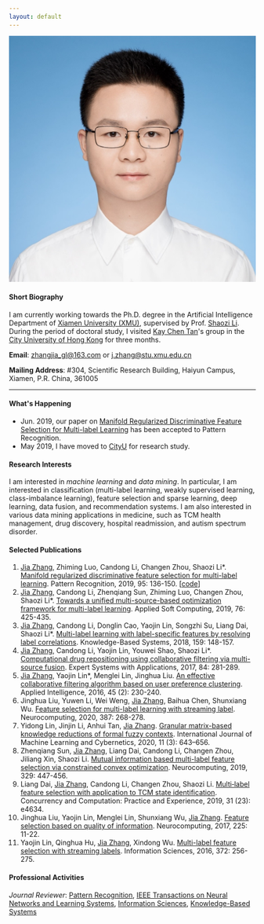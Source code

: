 ```yaml
---
layout: default 
---
```


<img class="profile-picture" src="jiazhang.jpg">

#### Short Biography

I am currently working towards the Ph.D. degree in the Artificial Intelligence Department of [Xiamen University (XMU)](https://www.xmu.edu.cn/), supervised by Prof. [Shaozi Li](http://imt.xmu.edu.cn/szdw.html). During the period of doctoral study, I visited [Kay Chen Tan](http://www.cityu.edu.hk/stfprofile/kaytan.htm)'s group in the [City University of Hong Kong](https://www.cityu.edu.hk/) for three months.

**Email**: [zhangjia_gl@163.com](mailto:zhangjia_gl@163.com) or [j.zhang@stu.xmu.edu.cn](mailto:j.zhang@stu.xmu.edu.cn)

**Mailing Address**: #304, Scientific Research Building, Haiyun Campus, Xiamen, P.R. China, 361005

---

#### What's Happening

* Jun. 2019, our paper on [Manifold Regularized Discriminative Feature Selection for Multi-label Learning](https://www.sciencedirect.com/science/article/pii/S0031320319302341) has been accepted to Pattern Recognition.
* May 2019, I have moved to [CityU](https://www.cityu.edu.hk/) for research study.

#### Research Interests

I am interested in *machine learning* and *data mining*. In particular, I am interested in classification (multi-label learning, weakly supervised learning, class-imbalance learning), feature selection and sparse learning, deep learning, data fusion, and recommendation systems. I am also interested in various data mining applications in medicine, such as TCM health management, drug discovery, hospital readmission, and autism spectrum disorder.

#### Selected Publications

1. <u>Jia Zhang</u>, Zhiming Luo, Candong Li, Changen Zhou, Shaozi Li\*. [Manifold regularized discriminative feature selection for multi-label learning](https://www.sciencedirect.com/science/article/abs/pii/S0031320319302341). Pattern Recognition, 2019, 95: 136-150. [[code](MDFS-master.zip)]
2. <u>Jia Zhang</u>, Candong Li, Zhenqiang Sun, Zhiming Luo, Changen Zhou, Shaozi Li\*. [Towards a unified multi-source-based optimization framework for multi-label learning](https://www.sciencedirect.com/science/article/abs/pii/S1568494618307051). Applied Soft Computing, 2019, 76: 425-435.
3. <u>Jia Zhang</u>, Candong Li, Donglin Cao, Yaojin Lin, Songzhi Su, Liang Dai, Shaozi Li\*. [Multi-label learning with label-specific features by resolving label correlations](https://www.sciencedirect.com/science/article/abs/pii/S0950705118303472). Knowledge-Based Systems, 2018, 159: 148-157.
4. <u>Jia Zhang</u>, Candong Li, Yaojin Lin, Youwei Shao, Shaozi Li\*. [Computational drug repositioning using collaborative filtering via multi-source fusion](https://www.sciencedirect.com/science/article/pii/S0957417417303202). Expert Systems with Applications, 2017, 84: 281-289.
5. <u>Jia Zhang</u>, Yaojin Lin\*, Menglei Lin, Jinghua Liu. [An effective collaborative filtering algorithm based on user preference clustering](https://link.springer.com/article/10.1007/s10489-015-0756-9). Applied Intelligence, 2016, 45 (2): 230-240.
6. Jinghua Liu, Yuwen Li, Wei Weng, <u>Jia Zhang</u>, Baihua Chen, Shunxiang Wu. [Feature selection for multi-label learning with streaming label](https://www.sciencedirect.com/science/article/abs/pii/S0925231220300242). Neurocomputing, 2020, 387: 268-278.
7. Yidong Lin, Jinjin Li, Anhui Tan, <u>Jia Zhang</u>. [Granular matrix-based knowledge reductions of formal fuzzy contexts](https://link.springer.com/article/10.1007/s13042-019-01022-4). International Journal of Machine Learning and Cybernetics, 2020, 11 (3): 643–656.
8. Zhenqiang Sun, <u>Jia Zhang</u>, Liang Dai, Candong Li, Changen Zhou, Jiliang Xin, Shaozi Li. [Mutual information based multi-label feature selection via constrained convex optimization](https://www.sciencedirect.com/science/article/abs/pii/S0925231218312360). Neurocomputing, 2019, 329: 447-456. 
9. Liang Dai, <u>Jia Zhang</u>, Candong Li, Changen Zhou, Shaozi Li. [Multi‐label feature selection with application to TCM state identification](https://onlinelibrary.wiley.com/doi/abs/10.1002/cpe.4634). Concurrency and Computation: Practice and Experience, 2019, 31 (23): e4634. 
10. Jinghua Liu, Yaojin Lin, Menglei Lin, Shunxiang Wu, <u>Jia Zhang</u>. [Feature selection based on quality of information](https://www.sciencedirect.com/science/article/abs/pii/S0925231216312991). Neurocomputing, 2017, 225: 11-22. 
11. Yaojin Lin, Qinghua Hu, <u>Jia Zhang</u>, Xindong Wu. [Multi-label feature selection with streaming labels](https://www.sciencedirect.com/science/article/pii/S0020025516306120). Information Sciences, 2016, 372: 256-275.

#### Professional Activities

*Journal Reviewer*: [Pattern Recognition](https://www.journals.elsevier.com/pattern-recognition/), [IEEE Transactions on Neural Networks and Learning Systems](https://mc.manuscriptcentral.com/tnnls), [Information Sciences](https://www.journals.elsevier.com/information-sciences), [Knowledge-Based Systems](https://www.journals.elsevier.com/knowledge-based-systems)
